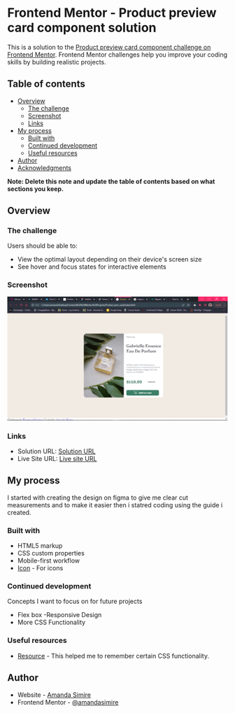 

# Frontend Mentor - Product preview card component solution

This is a solution to the [Product preview card component challenge on Frontend Mentor](https://www.frontendmentor.io/challenges/product-preview-card-component-GO7UmttRfa). Frontend Mentor challenges help you improve your coding skills by building realistic projects. 

## Table of contents

- [Overview](#overview)
  - [The challenge](#the-challenge)
  - [Screenshot](#screenshot)
  - [Links](#links)
- [My process](#my-process)
  - [Built with](#built-with)
  - [Continued development](#continued-development)
  - [Useful resources](#useful-resources)
- [Author](#author)
- [Acknowledgments](#acknowledgments)

**Note: Delete this note and update the table of contents based on what sections you keep.**

## Overview

### The challenge

Users should be able to:

- View the optimal layout depending on their device's screen size
- See hover and focus states for interactive elements

### Screenshot

![](./images/screenshot.png)

### Links

- Solution URL: [Solution URL](https://www.frontendmentor.io/solutions/responsiveproduct-preview-card-FVu6ARUop9)
- Live Site URL: [Live site URL ](https://amandasimire.github.io/product_card_frontend/)

## My process
 I started with creating the design on figma to give me clear cut measurements and to make it easier then i statred coding using the guide i created.

### Built with

- HTML5 markup
- CSS custom properties
- Mobile-first workflow
- [Icon](https://fontawesome.com/) - For icons


### Continued development

Concepts I want to focus on for future projects

- Flex box
-Responsive Design
- More CSS Functionality


### Useful resources

- [Resource](https://www.w3schools.com/) - This helped me to remember certain CSS functionality. 


## Author

- Website - [Amanda Simire](https://www.your-site.com)
- Frontend Mentor - [@amandasimire](https://www.frontendmentor.io/profile/amandasimire)
